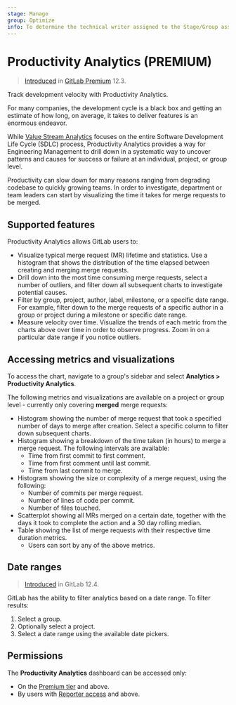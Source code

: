 ```yaml
---
stage: Manage
group: Optimize
info: To determine the technical writer assigned to the Stage/Group associated with this page, see https://about.gitlab.com/handbook/engineering/ux/technical-writing/#assignments
---
```


# Productivity Analytics **(PREMIUM)**

> [Introduced](https://gitlab.com/gitlab-org/gitlab/-/issues/12079) in [GitLab Premium](https://about.gitlab.com/pricing/) 12.3.

Track development velocity with Productivity Analytics.

For many companies, the development cycle is a black box and getting an estimate of how
long, on average, it takes to deliver features is an enormous endeavor.

While [Value Stream Analytics](../analytics/value_stream_analytics.md) focuses on the entire
Software Development Life Cycle (SDLC) process, Productivity Analytics provides a way for Engineering Management to drill down in a systematic way to uncover patterns and causes for success or failure at an individual, project, or group level.

Productivity can slow down for many reasons ranging from degrading codebase to quickly growing teams. In order to investigate, department or team leaders can start by visualizing the time it takes for merge requests to be merged.

## Supported features

Productivity Analytics allows GitLab users to:

- Visualize typical merge request (MR) lifetime and statistics. Use a histogram that shows the distribution of the time elapsed between creating and merging merge requests.
- Drill down into the most time consuming merge requests, select a number of outliers, and filter down all subsequent charts to investigate potential causes.
- Filter by group, project, author, label, milestone, or a specific date range. For example, filter down to the merge requests of a specific author in a group or project during a milestone or specific date range.
- Measure velocity over time. Visualize the trends of each metric from the charts above over time in order to observe progress. Zoom in on a particular date range if you notice outliers.

## Accessing metrics and visualizations

To access the chart, navigate to a group's sidebar and select **Analytics > Productivity Analytics**.

The following metrics and visualizations are available on a project or group level - currently only covering **merged** merge requests:

- Histogram showing the number of merge request that took a specified number of days to merge after creation. Select a specific column to filter down subsequent charts.
- Histogram showing a breakdown of the time taken (in hours) to merge a merge request. The following intervals are available:
  - Time from first commit to first comment.
  - Time from first comment until last commit.
  - Time from last commit to merge.
- Histogram showing the size or complexity of a merge request, using the following:
  - Number of commits per merge request.
  - Number of lines of code per commit.
  - Number of files touched.
- Scatterplot showing all MRs merged on a certain date, together with the days it took to complete the action and a 30 day rolling median.
- Table showing the list of merge requests with their respective time duration metrics.
  - Users can sort by any of the above metrics.

## Date ranges

> [Introduced](https://gitlab.com/gitlab-org/gitlab/-/issues/13188) in GitLab 12.4.

GitLab has the ability to filter analytics based on a date range. To filter results:

1. Select a group.
1. Optionally select a project.
1. Select a date range using the available date pickers.

## Permissions

The **Productivity Analytics** dashboard can be accessed only:

- On the [Premium tier](https://about.gitlab.com/pricing/) and above.
- By users with [Reporter access](../permissions.md) and above.
